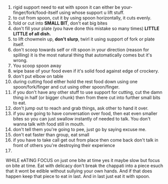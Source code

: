 1) rigid support need to eat with spoon it can either be your-finger/fork/food-itself using whose support u lift stuff.
2) to cut from spoon, cut it by using spoon horizontally, it cuts evenly.
3) fold or cut into **SMALL BIT**, don't eat big bites
4) don't fill your plate (you have done this mistake so many times) **LITTLE LITTLE of all dish.** 
5) to lift chowmein up, **don't slurp**,  twirl it using support of fork or  plate itself. 
6) don't scoop towards self or rilt spoon in your direction (reason for spilling) it is the most natural thing that automatically comes but it's wrong. 
7) You scoop spoon away
8)  wipe base of your food even if it's solid food against edge of crockery.
9) don't put elbow on table
10) during cutting food either hold the rest food down using one spoon/fork/finger and cut using other spoon/finger. 
11) if you don't have any other stuff to use support for cutting, cut the damn thing in half (or bigger chunk) then from there cut into further small bits to eat.
12) don't jump out to reach and grab things, ask other to hand it over.
13) if you are going to have conversation over food, then eat even smaller bites so you can just swallow instantly of needed to talk. You don't wanna talk with food still in mouth. 
14) don't tell them you're going to pee, just go by saying excuse me.
15) don't eat faster than group, eat small 
16) if you have to take call get out from place then come back don't talk in front of others you're destroying their experience 
17) 
WHILE eATING FOCUS on just one bite at time yes it maybe slow but focus on bite at time. Eat with delicacy don't break the chappati into a piece esuch that it wont be edible without sullying your own hands. And if that does happen keep that piece to eat in last.
And in last just eat it with spoon.